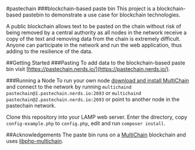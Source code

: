 #pastechain
###blockchain-based paste bin
This project is a blockchain-based pastebin to demonstrate a use case for blockchain technologies.

A public blockchain allows text to be pasted on the chain without risk of being removed by a central authority as all
nodes in the network receive a copy of the text and removing data from the chain is extremely difficult. Anyone can 
participate in the network and run the web application, thus adding to the resilience of the data.

##Getting Started
###Pasting
To add data to the blockchain-based paste bin visit [https://pastechain.nerds.io/](https://pastechain.nerds.io/).

###Running a Node
To run your own node [download and install MultiChain](http://www.multichain.com/download-install/) and connect to the 
network by running ```multichaind pastechain@1.pastechain.nerds.io:2693``` or ```multichaind pastechain@2.pastechain.nerds.io:2693```
or point to another node in the pastechain network.


Clone this repository into your LAMP web server. Enter the directory, copy ```config-example.php``` to ```config.php```,
edit and run ```composer install```.

##Acknowledgements
The paste bin runs on a [MultiChain](http://www.multichain.com) blockchain and uses [libphp-multichain](https://github.com/Kunstmaan/libphp-multichain).